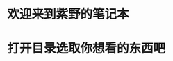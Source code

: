# 欢迎来到紫野的笔记本

# 打开目录选取你想看的东西吧

<img src="nobody_notebook/images/4b79266f82a798b39c8be2a33d0b0e612189b7d9.jpg" title="" alt="" data-align="center">
